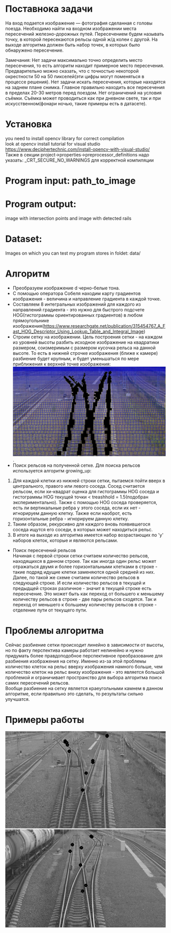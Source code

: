 # Поставнока задачи  
На вход подается изображение — фотография сделанная с головы поезда. 
Необходимо найти на входном изображении места пересечений железно-дорожных путей. Пересечением будем называть точку, в которой пересекаются рельсы одной ж/д колеи с другой.
На выходе алгоритма должен быть набор точек, в которых было обнаружено пересечение.
 
Замечания: 
Нет задачи максимально точно определить место пересечения, то есть алгоритм находит примерное место пересечения. Предварительно можно сказать, что с точностью некоторой окрестности 50 на 50 пикселей(эти цифры могут поменяться в процессе решения).
Нет задачи искать пересечения, которые находятся на заднем плане снимка. Главное правильно находить все пересечения в пределах 20-30 метров перед поездом. 
Нет ограничений на условия съёмки. Съёмка может проводиться как при дневном свете, так и при искусственном(фонари ночью, такие примеры есть в датасете).
#  Установка  
you need to install opencv library for correct compilation  
look at opencv install tutorial for visual studio https://www.deciphertechnic.com/install-opencv-with-visual-studio/  
Также в секции project->properties->preprocessor_definitions надо указать: _CRT_SECURE_NO_WARNINGS для корректной компиляции  
#  Program input: path_to_image  
#  Program output:  
image with intersection points and image with detected rails  
#  Dataset:  
Images on which you can test my program stores in foldet: data/  

#  Алгоритм  
* Преобразуем изображение d черно-белые тона.  
* С помощью оператора Собеля находим карту градиентов изображения - величина и направление градиента в каждой точке.  
* Составляем 8 интегральных изображений для каждого из направлений градиента - это нужно для быстрого подсчете HOG(гистограммы ориентированных градиентов) в любом прямоугольнике изображения(https://www.researchgate.net/publication/315454767_A_Fast_HOG_Descriptor_Using_Lookup_Table_and_Integral_Image)  
* Строим сетку на изображении. Цель построения сетки - на каждом из уровней высоты разбить исходное изображение на квадратики размером, соизмеримым с размером кусочка рельса на данной высоте. То есть в нижней строчке изображения (ближе к камере) разбиение будет крупным, и будет уменьшаться по мере приближения к верхней точке изображения:  
![Разбиение на сетку](data/grid.jpg).  
* Поиск рельсов на полученной сетке. Для поиска рельсов используется алгоритм growing_up:  
1. Для каждой клетки из нижней строки сетки, пытаемся пойти вверх в центрального, правого или левого соседа. Сосед считается рельсом, если хи-квадрат оценка для гистограммы HOG соседа и гистограммы HOG текущей точки < treashhold = 1.5(подобран экспериментально). Также с помощью HOG соседа проверяется, есть ли вертикальные ребра у этого соседа, если их нет - игнорируем данную клетку. Также если наоброт, есть горизонтальные ребра - игнорируем данную клетку.
2. Таким образом, рекурсивно для каждого вновь появившегося соседа ищутся его соседи, в которых может находиться рельс.  
3. В итоге на выходе из алгоритма имеется набор возрастающих по 'y' наборов клеток, которые и являются рельсами.  
* Поиск пересечений рельсов  
Начиная с первой строки сетки считаем количество рельсов, находящихся в данном строке. Так как иногда один рельс может отражаться двумя и более горизонтальными клетками в строке - такие подряд идущие клетки заменяются одной средней из них.  
Далее, по такой же схеме считаем количество рельсов в следующей строке. И если количество рельсов в текущей и предыдщей строках различное - значит в текущей строке есть пересечение. Это может быть как переход от большего к меньшему количеству рельсов в строке - двe пары рельсов сходятся. Так и переход от меньшего к большему количеству рельсов в строке - отделение пути от текущего пути.  
#  Проблемы алгоритма  
Сейчас разбиение сетки происходит линейно в зависимости от высоты, но по факту перспектива камеры работает нелинейно и нужно придумать более правдоподобное перспективное преобразование для разбиения изображения на сетку. Именно из-за этой проблемы количество клеток на рельс вверху изображения намного больше, чем количество клеток на рельс внизу изображения - это является большой проблемой и ограничивает пространство для выбора алгоритма поиск самих пересечений рельсов.  
Вообще разбиение на сетку является краеугольными камнем в данном алгоритме, если правильно это сделать, то результаты сильно улучшатся.

# Примеры работы  
![Пример 1](data/ex1.jpg)  
![Пример 2](data/ex2.jpg)  

